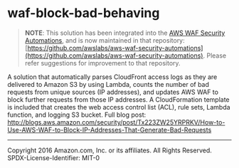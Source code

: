 # waf-block-bad-behaving
> **NOTE**: This solution has been integrated into the [AWS WAF Security Automations](https://aws.amazon.com/answers/security/aws-waf-security-automations/), and is now maintained in that repository: [https://github.com/awslabs/aws-waf-security-automations](https://github.com/awslabs/aws-waf-security-automations).
> Please refer suggestions for improvement to that repository.

A solution that automatically parses CloudFront access logs as they are delivered to Amazon S3 by using Lambda, counts the number of bad requests from unique sources (IP addresses), and updates AWS WAF to block further requests from those IP addresses. A CloudFormation template is included that creates the web access control list (ACL), rule sets, Lambda function, and logging S3 bucket.
Full blog post: http://blogs.aws.amazon.com/security/post/Tx223ZW25YRPRKV/How-to-Use-AWS-WAF-to-Block-IP-Addresses-That-Generate-Bad-Requests

***

Copyright 2016 Amazon.com, Inc. or its affiliates. All Rights Reserved.
SPDX-License-Identifier: MIT-0
